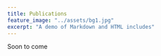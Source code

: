 ```yaml
---
title: Publications
feature_image: "../assets/bg1.jpg"
excerpt: "A demo of Markdown and HTML includes"
---
```



Soon to come